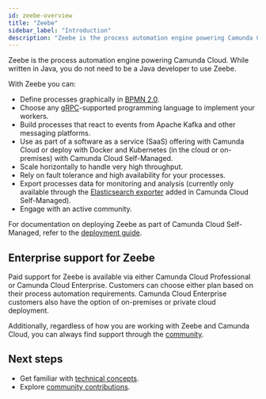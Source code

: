 ```yaml
---
id: zeebe-overview
title: "Zeebe"
sidebar_label: "Introduction"
description: "Zeebe is the process automation engine powering Camunda Cloud."
---
```


Zeebe is the process automation engine powering Camunda Cloud. While written in Java, you do not need to be a Java developer to use Zeebe.

With Zeebe you can:

- Define processes graphically in [BPMN 2.0](../modeler/bpmn/bpmn-coverage.md).
- Choose any [gRPC](/apis-clients/grpc.md)-supported programming language to implement your workers.
- Build processes that react to events from Apache Kafka and other messaging platforms.
- Use as part of a software as a service (SaaS) offering with Camunda Cloud or deploy with Docker and Kubernetes (in the cloud or on-premises) with Camunda Cloud Self-Managed.
- Scale horizontally to handle very high throughput.
- Rely on fault tolerance and high availability for your processes.
- Export processes data for monitoring and analysis (currently only available through the [Elasticsearch exporter](https://github.com/camunda-cloud/zeebe/tree/develop/exporters/elasticsearch-exporter) added in Camunda Cloud Self-Managed).
- Engage with an active community.

For documentation on deploying Zeebe as part of Camunda Cloud Self-Managed, refer to the [deployment guide](../../self-managed/zeebe-deployment/index.md).

## Enterprise support for Zeebe

Paid support for Zeebe is available via either Camunda Cloud Professional or Camunda Cloud Enterprise. Customers can choose either plan based on their process automation requirements. Camunda Cloud Enterprise customers also have the option of on-premises or private cloud deployment.

[//]:# (Do we want to refer to this as "Professional plan" or "Professional Plan"? etc.)

Additionally, regardless of how you are working with Zeebe and Camunda Cloud, you can always find support through the [community](open-source/get-help-get-involved.md).


## Next steps

- Get familiar with [technical concepts](technical-concepts/index.md).
- Explore [community contributions](open-source/community-contributions.md).
